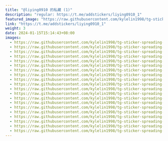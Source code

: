 ```yaml
---
title: "@liying0910 的私藏 (1)"
description: "regular: https://t.me/addstickers/liying0910_1"
featured_image: "https://raw.githubusercontent.com/kylelin1998/tg-sticker-spreading-worldwide-images/main/img/f8877640-fdc9-4b93-b57b-b65a3a8b1d3b.jpg"
link: "https://t.me/addstickers/liying0910_1"
weight: 3
date: 2024-01-15T15:14:43+08:00
images:
  - https://raw.githubusercontent.com/kylelin1998/tg-sticker-spreading-worldwide-images/main/img/f8877640-fdc9-4b93-b57b-b65a3a8b1d3b.jpg
  - https://raw.githubusercontent.com/kylelin1998/tg-sticker-spreading-worldwide-images/main/img/b6b1345d-3858-4211-98af-1501b32e6f1e.jpg
  - https://raw.githubusercontent.com/kylelin1998/tg-sticker-spreading-worldwide-images/main/img/cf28dde0-e025-451e-88d5-0560822eae07.jpg
  - https://raw.githubusercontent.com/kylelin1998/tg-sticker-spreading-worldwide-images/main/img/7529b3e4-5650-4fdc-b912-19347ba72a6b.jpg
  - https://raw.githubusercontent.com/kylelin1998/tg-sticker-spreading-worldwide-images/main/img/b8ea1026-cd83-4c6d-b94e-fafaa82a9131.jpg
  - https://raw.githubusercontent.com/kylelin1998/tg-sticker-spreading-worldwide-images/main/img/fbfb0640-1661-4c87-8ae7-7e0d1d38c406.jpg
  - https://raw.githubusercontent.com/kylelin1998/tg-sticker-spreading-worldwide-images/main/img/9114ced5-7e53-42fd-b7d6-007dd14fb5f4.jpg
  - https://raw.githubusercontent.com/kylelin1998/tg-sticker-spreading-worldwide-images/main/img/64b3dc25-8e7f-48e1-b575-c11088f32244.jpg
  - https://raw.githubusercontent.com/kylelin1998/tg-sticker-spreading-worldwide-images/main/img/5258cbb9-1718-4a1d-b831-336351f71749.jpg
  - https://raw.githubusercontent.com/kylelin1998/tg-sticker-spreading-worldwide-images/main/img/abb31269-5677-453c-b897-e2d774fea2c5.jpg
  - https://raw.githubusercontent.com/kylelin1998/tg-sticker-spreading-worldwide-images/main/img/b9a98340-8bc6-4f3a-a37f-d21e08787da3.jpg
  - https://raw.githubusercontent.com/kylelin1998/tg-sticker-spreading-worldwide-images/main/img/6b3ab253-6b38-47ac-a3e4-279728235768.jpg
  - https://raw.githubusercontent.com/kylelin1998/tg-sticker-spreading-worldwide-images/main/img/e8a1d541-90db-40dc-ab5b-06eab0b802a7.jpg
  - https://raw.githubusercontent.com/kylelin1998/tg-sticker-spreading-worldwide-images/main/img/955917c9-c96c-4338-988a-cc4366e7ea0b.jpg
  - https://raw.githubusercontent.com/kylelin1998/tg-sticker-spreading-worldwide-images/main/img/f477332e-1ad2-41d6-9ac5-1e2194a47d4c.jpg
  - https://raw.githubusercontent.com/kylelin1998/tg-sticker-spreading-worldwide-images/main/img/828b13e6-2908-4fcc-a576-38b8d5dc63d5.jpg
  - https://raw.githubusercontent.com/kylelin1998/tg-sticker-spreading-worldwide-images/main/img/83fd347e-f284-48dd-b041-b625ba58a123.jpg
  - https://raw.githubusercontent.com/kylelin1998/tg-sticker-spreading-worldwide-images/main/img/e3d01013-c31c-414f-a9dd-d39523195db7.jpg
  - https://raw.githubusercontent.com/kylelin1998/tg-sticker-spreading-worldwide-images/main/img/b7f79559-a4b1-4a14-bcad-fd8d81137188.jpg
  - https://raw.githubusercontent.com/kylelin1998/tg-sticker-spreading-worldwide-images/main/img/03388962-1894-43f7-a3c8-f46b693b3096.jpg
---
```

